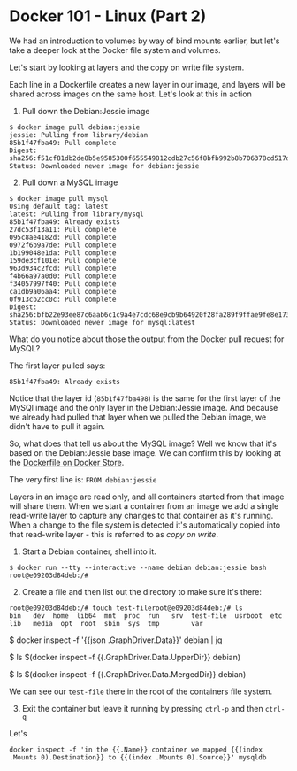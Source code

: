 # Docker 101 - Linux (Part 2)

We had an introduction to volumes by way of bind mounts earlier, but let's take a deeper look at the Docker file system and volumes. 

Let's start by looking at layers and the copy on write file system. 

Each line in a Dockerfile creates a new layer in our image, and layers will be shared across images on the same host. Let's look at this in action

1. Pull down the Debian:Jessie image

```
$ docker image pull debian:jessie
jessie: Pulling from library/debian
85b1f47fba49: Pull complete
Digest: sha256:f51cf81db2de8b5e9585300f655549812cdb27c56f8bfb992b8b706378cd517d
Status: Downloaded newer image for debian:jessie
```

2. Pull down a MySQL image

```
$ docker image pull mysql
Using default tag: latest
latest: Pulling from library/mysql
85b1f47fba49: Already exists
27dc53f13a11: Pull complete
095c8ae4182d: Pull complete
0972f6b9a7de: Pull complete
1b199048e1da: Pull complete
159de3cf101e: Pull complete
963d934c2fcd: Pull complete
f4b66a97a0d0: Pull complete
f34057997f40: Pull complete
ca1db9a06aa4: Pull complete
0f913cb2cc0c: Pull complete
Digest: sha256:bfb22e93ee87c6aab6c1c9a4e7cdc68e9cb9b64920f28fa289f9ffae9fe8e173
Status: Downloaded newer image for mysql:latest
```

What do you notice about those the output from the Docker pull request for MySQL?

The first layer pulled says:

`85b1f47fba49: Already exists`

Notice that the layer id (`85b1f47fba498`) is the same for the first layer of the MySQl image and the only layer in the Debian:Jessie image. And because we already had pulled that layer when we pulled the Debian image, we didn't have to pull it again. 

So, what does that tell us about the MySQL image? Well we know that it's based on the Debian:Jessie base image. We can confirm this by looking at the [Dockerfile on Docker Store](https://github.com/docker-library/mysql/blob/0590e4efd2b31ec794383f084d419dea9bc752c4/5.7/Dockerfile). 

The very first line is: `FROM debian:jessie`

Layers in an image are read only, and all containers started from that image will share them. When we start a container from an image we add a single read-write layer to capture any changes to that container as it's running. When a change to the file system is detected it's automatically copied into that read-write layer - this is referred to as *copy on write*.

1. Start a Debian container, shell into it.   

```
$ docker run --tty --interactive --name debian debian:jessie bash
root@e09203d84deb:/#
```

2. Create a file and then list out the directory to make sure it's there:

```
root@e09203d84deb:/# touch test-fileroot@e09203d84deb:/# ls
bin   dev  home  lib64  mnt  proc  run   srv  test-file  usrboot  etc  lib   media  opt  root  sbin  sys  tmp        var
```

$ docker inspect -f '{{json .GraphDriver.Data}}' debian | jq

$ ls $(docker inspect -f {{.GraphDriver.Data.UpperDir}} debian)

$ ls $(docker inspect -f {{.GraphDriver.Data.MergedDir}} debian)



We can see our `test-file` there in the root of the containers file system. 

3. Exit the container but leave it running by pressing `ctrl-p` and then `ctrl-q`



Let's






```
docker inspect -f 'in the {{.Name}} container we mapped {{(index .Mounts 0).Destination}} to {{(index .Mounts 0).Source}}' mysqldb
```